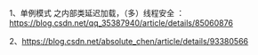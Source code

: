 
1、单例模式 之内部类延迟加载，（多）线程安全 ： https://blog.csdn.net/qq_35387940/article/details/85060876


2、https://blog.csdn.net/absolute_chen/article/details/93380566

















